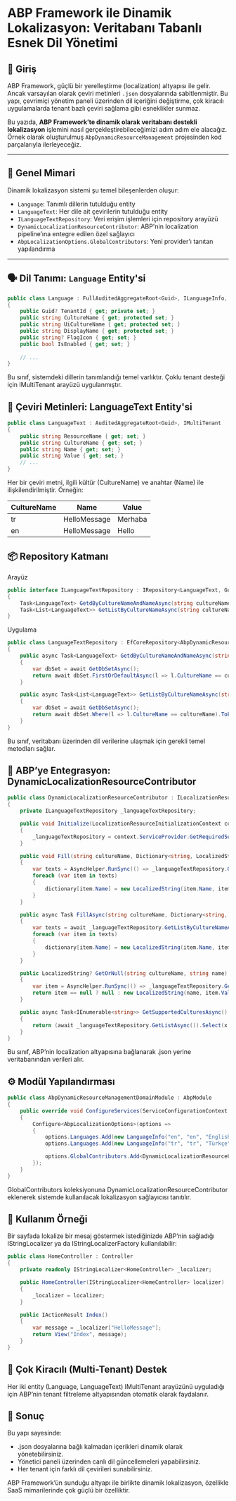 # ABP Framework ile Dinamik Lokalizasyon: Veritabanı Tabanlı Esnek Dil Yönetimi

## 🎯 Giriş

ABP Framework, güçlü bir yerelleştirme (localization) altyapısı ile gelir. Ancak varsayılan olarak çeviri metinleri `.json` dosyalarında sabitlenmiştir. Bu yapı, çevrimiçi yönetim paneli üzerinden dil içeriğini değiştirme, çok kiracılı uygulamalarda tenant bazlı çeviri sağlama gibi esneklikler sunmaz.

Bu yazıda, **ABP Framework’te dinamik olarak veritabanı destekli lokalizasyon** işlemini nasıl gerçekleştirebileceğimizi adım adım ele alacağız. Örnek olarak oluşturulmuş `AbpDynamicResourceManagement` projesinden kod parçalarıyla ilerleyeceğiz.

---

## 🧱 Genel Mimari

Dinamik lokalizasyon sistemi şu temel bileşenlerden oluşur:

- `Language`: Tanımlı dillerin tutulduğu entity
- `LanguageText`: Her dile ait çevirilerin tutulduğu entity
- `ILanguageTextRepository`: Veri erişim işlemleri için repository arayüzü
- `DynamicLocalizationResourceContributor`: ABP'nin localization pipeline’ına entegre edilen özel sağlayıcı
- `AbpLocalizationOptions.GlobalContributors`: Yeni provider’ı tanıtan yapılandırma

---

## 🗣️ Dil Tanımı: `Language` Entity'si

```csharp
public class Language : FullAuditedAggregateRoot<Guid>, ILanguageInfo, IMultiTenant
{
    public Guid? TenantId { get; private set; }
    public string CultureName { get; protected set; }
    public string UiCultureName { get; protected set; }
    public string DisplayName { get; protected set; }
    public string? FlagIcon { get; set; }
    public bool IsEnabled { get; set; }
    
    // ...
}
```
Bu sınıf, sistemdeki dillerin tanımlandığı temel varlıktır. Çoklu tenant desteği için IMultiTenant arayüzü uygulanmıştır.

## 📝 Çeviri Metinleri: LanguageText Entity'si

```csharp
public class LanguageText : AuditedAggregateRoot<Guid>, IMultiTenant
{
    public string ResourceName { get; set; }
    public string CultureName { get; set; }
    public string Name { get; set; }
    public string Value { get; set; }
    // ...
}
```

Her bir çeviri metni, ilgili kültür (CultureName) ve anahtar (Name) ile ilişkilendirilmiştir. Örneğin:

| CultureName | Name         | Value   |
| ----------- | ------------ | ------- |
| tr          | HelloMessage | Merhaba |
| en          | HelloMessage | Hello   |


## 📦 Repository Katmanı
Arayüz
```csharp
public interface ILanguageTextRepository : IRepository<LanguageText, Guid>
{
    Task<LanguageText> GetdByCultureNameAndNameAsync(string cultureName, string name);
    Task<List<LanguageText>> GetListByCultureNameAsync(string cultureName);
}
```

Uygulama
```csharp
public class LanguageTextRepository : EfCoreRepository<AbpDynamicResourceManagementDbContext, LanguageText, Guid>, ILanguageTextRepository
{
    public async Task<LanguageText> GetdByCultureNameAndNameAsync(string cultureName, string name)
    {
        var dbSet = await GetDbSetAsync();
        return await dbSet.FirstOrDefaultAsync(l => l.CultureName == cultureName && l.Name == name);
    }

    public async Task<List<LanguageText>> GetListByCultureNameAsync(string cultureName)
    {
        var dbSet = await GetDbSetAsync();
        return await dbSet.Where(l => l.CultureName == cultureName).ToListAsync();
    }
}
```
Bu sınıf, veritabanı üzerinden dil verilerine ulaşmak için gerekli temel metodları sağlar.

## 🧩 ABP’ye Entegrasyon: DynamicLocalizationResourceContributor
```csharp
public class DynamicLocalizationResourceContributor : ILocalizationResourceContributor
{
    private ILanguageTextRepository _languageTextRepository;

    public void Initialize(LocalizationResourceInitializationContext context)
    {
        _languageTextRepository = context.ServiceProvider.GetRequiredService<ILanguageTextRepository>();
    }

    public void Fill(string cultureName, Dictionary<string, LocalizedString> dictionary)
    {
        var texts = AsyncHelper.RunSync(() => _languageTextRepository.GetListByCultureNameAsync(cultureName));
        foreach (var item in texts)
        {
            dictionary[item.Name] = new LocalizedString(item.Name, item.Value);
        }
    }

    public async Task FillAsync(string cultureName, Dictionary<string, LocalizedString> dictionary)
    {
        var texts = await _languageTextRepository.GetListByCultureNameAsync(cultureName);
        foreach (var item in texts)
        {
            dictionary[item.Name] = new LocalizedString(item.Name, item.Value);
        }
    }

    public LocalizedString? GetOrNull(string cultureName, string name)
    {
        var item = AsyncHelper.RunSync(() => _languageTextRepository.GetdByCultureNameAndNameAsync(cultureName, name));
        return item == null ? null : new LocalizedString(name, item.Value);
    }

    public async Task<IEnumerable<string>> GetSupportedCulturesAsync()
    {
        return (await _languageTextRepository.GetListAsync()).Select(x => x.CultureName).Distinct();
    }
}
```

Bu sınıf, ABP’nin localization altyapısına bağlanarak .json yerine veritabanından verileri alır.

## ⚙️ Modül Yapılandırması
```csharp
public class AbpDynamicResourceManagementDomainModule : AbpModule
{
    public override void ConfigureServices(ServiceConfigurationContext context)
    {
        Configure<AbpLocalizationOptions>(options =>
        {
            options.Languages.Add(new LanguageInfo("en", "en", "English"));
            options.Languages.Add(new LanguageInfo("tr", "tr", "Türkçe"));

            options.GlobalContributors.Add<DynamicLocalizationResourceContributor>();
        });
    }
}
```
GlobalContributors koleksiyonuna DynamicLocalizationResourceContributor eklenerek sistemde kullanılacak lokalizasyon sağlayıcısı tanıtılır.

## 🧪 Kullanım Örneği
Bir sayfada lokalize bir mesaj göstermek istediğinizde ABP’nin sağladığı IStringLocalizer<T> ya da IStringLocalizerFactory kullanılabilir:

```csharp
public class HomeController : Controller
{
    private readonly IStringLocalizer<HomeController> _localizer;

    public HomeController(IStringLocalizer<HomeController> localizer)
    {
        _localizer = localizer;
    }

    public IActionResult Index()
    {
        var message = _localizer["HelloMessage"];
        return View("Index", message);
    }
}
```

## 🧩 Çok Kiracılı (Multi-Tenant) Destek
Her iki entity (Language, LanguageText) IMultiTenant arayüzünü uyguladığı için ABP’nin tenant filtreleme altyapısından otomatik olarak faydalanır.

## 📌 Sonuç
Bu yapı sayesinde:
- .json dosyalarına bağlı kalmadan içerikleri dinamik olarak yönetebilirsiniz.
- Yönetici paneli üzerinden canlı dil güncellemeleri yapabilirsiniz.
- Her tenant için farklı dil çevirileri sunabilirsiniz.

ABP Framework’ün sunduğu altyapı ile birlikte dinamik lokalizasyon, özellikle SaaS mimarilerinde çok güçlü bir özelliktir.

